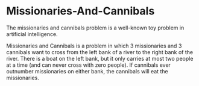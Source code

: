 # Missionaries-And-Cannibals
The missionaries and cannibals problem is a well-known toy problem in artificial intelligence.

Missionaries and Cannibals is a problem in which 3 missionaries and 3 cannibals want to
cross from the left bank of a river to the right bank of the river. There is a boat on the left
bank, but it only carries at most two people at a time (and can never cross with zero
people). If cannibals ever outnumber missionaries on either bank, the cannibals will eat
the missionaries. 
